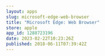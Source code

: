 ```yaml
---
layout: apps
slug: microsoft-edge-web-browser
title: "Microsoft Edge: Web Browser"
store: apple
app_id: 1288723196
date: 2023-02-22T10:23:26Z
published: 2018-06-11T07:39:42Z
---
```

